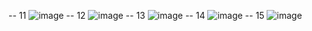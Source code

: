 -- 11
![image](https://github.com/NikhilNaik21/MYSQL-HackerRank/assets/111115551/e5368cb9-1178-493d-90df-e17704931d81)
-- 12
![image](https://github.com/NikhilNaik21/MYSQL-HackerRank/assets/111115551/f79fb892-8b04-466e-80d4-dae3645a8339)
-- 13
![image](https://github.com/NikhilNaik21/MYSQL-HackerRank/assets/111115551/f778f0c1-ff7f-4fe0-9f1c-0d0269b2d67f)
-- 14
![image](https://github.com/NikhilNaik21/MYSQL-HackerRank/assets/111115551/8b9f5909-c297-4208-98e7-2379d984383b)
-- 15
![image](https://github.com/NikhilNaik21/MYSQL-HackerRank/assets/111115551/d777850a-c757-4e84-8b77-45561e941677)
